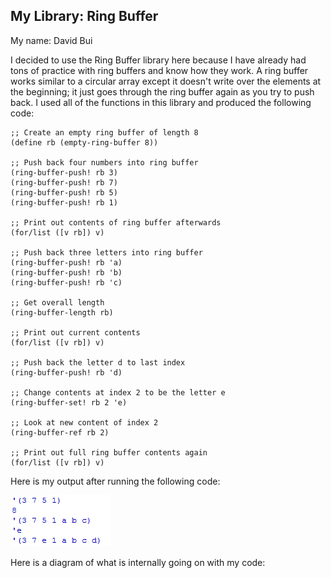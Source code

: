 ## My Library: Ring Buffer
My name: David Bui

I decided to use the Ring Buffer library here because I have already had tons of practice with ring buffers and know how they work. A ring buffer works similar to a circular array except it doesn't write over the elements at the beginning; it just goes through the ring buffer again as you try to push back. I used all of the functions in this library and produced the following code:

```
;; Create an empty ring buffer of length 8
(define rb (empty-ring-buffer 8))

;; Push back four numbers into ring buffer
(ring-buffer-push! rb 3)
(ring-buffer-push! rb 7)
(ring-buffer-push! rb 5)
(ring-buffer-push! rb 1)

;; Print out contents of ring buffer afterwards
(for/list ([v rb]) v)

;; Push back three letters into ring buffer
(ring-buffer-push! rb 'a)
(ring-buffer-push! rb 'b)
(ring-buffer-push! rb 'c)

;; Get overall length
(ring-buffer-length rb)

;; Print out current contents
(for/list ([v rb]) v)

;; Push back the letter d to last index
(ring-buffer-push! rb 'd)

;; Change contents at index 2 to be the letter e
(ring-buffer-set! rb 2 'e)

;; Look at new content of index 2
(ring-buffer-ref rb 2)

;; Print out full ring buffer contents again
(for/list ([v rb]) v)
```

Here is my output after running the following code:

![alt tag](https://github.com/buidavid16/FP2/blob/master/Ring_Buffer_output.png)

Here is a diagram of what is internally going on with my code:

